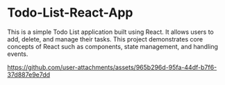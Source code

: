 # Todo-List-React-App
This is a simple Todo List application built using React. It allows users to add, delete, and manage their tasks. This project demonstrates core concepts of React such as components, state management, and handling events.


https://github.com/user-attachments/assets/965b296d-95fa-44df-b7f6-37d887e9e7dd

